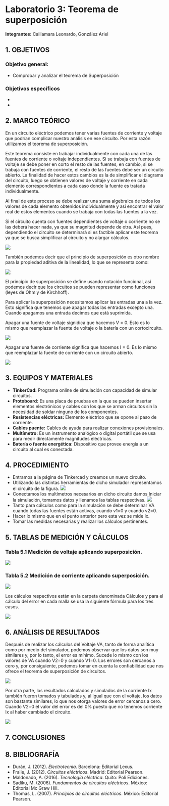 # Laboratorio 3: Teorema de superposición
**Integrantes:** Caillamara Leonardo, González Ariel
## 1. OBJETIVOS

### Objetivo general:
* Comprobar y analizar el teorema de Superposición

### Objetivos específicos
* 
* 

## 2. MARCO TEÓRICO
En un circuito eléctrico podemos tener varias fuentes de corriente y voltaje que podrían complicar nuestro análisis en ese circuito. Por esta razón utilizamos el teorema de superposición. 

Este teorema consiste en trabajar individualmente con cada una de las fuentes de corriente o voltaje independientes. Si se trabaja con fuentes de voltaje se debe poner en corto el resto de las fuentes, en cambio, si se trabaja con fuentes de corriente, el resto de las fuentes debe ser un circuito abierto. La finalidad de hacer estos cambios es la de simplificar el diagrama del circuito, luego se obtienen valores de voltaje y corriente en cada elemento correspondientes a cada caso donde la fuente es tratada individualmente. 

Al final de este proceso se debe realizar una suma algebraica de todos los valores de cada elemento obtenidos individualmente y así encontrar el valor real de estos elementos cuando se trabaja con todas las fuentes a la vez. 

Si el circuito cuenta con fuentes dependientes de voltaje o corriente no se las deberá hacer nada, ya que su magnitud depende de otra. Así pues, dependiendo el circuito se determinará si es factible aplicar este teorema ya que se busca simplificar al circuito y no alargar cálculos.

![](https://github.com/ArielAGH/Laboratorio3/blob/main/Img/definicion_superposicion.jpg)

También podemos decir que el principio de superposición es otro nombre para la propiedad aditiva de la linealidad, lo que se representa como:

![](https://github.com/ArielAGH/Laboratorio3/blob/main/Img/formula_linealidad.png)

El principio de superposición se define usando notación funcional, así podemos decir que los circuitos se pueden representar como funciones (leyes de Ohm y de Kirchhoff).

Para aplicar la superposición necesitamos aplicar las entradas una a la vez. Esto significa que tenemos que apagar todas las entradas excepto una. Cuando apagamos una entrada decimos que está suprimida.

Apagar una fuente de voltaje signidica que hacemos V = 0. Esto es lo mismo que reemplazar la fuente de voltaje o la batería con un cortocircuito.

![](https://github.com/ArielAGH/Laboratorio3/blob/main/Img/circuito_cerrado.png)

Apagar una fuente de corriente significa que hacemos I = 0. Es lo mismo que reemplazar la fuente de corriente con un circuito abierto.

![](https://github.com/ArielAGH/Laboratorio3/blob/main/Img/circuito_abierto.png)

## 3. EQUIPOS Y MATERIALES

* **TinkerCad:** Programa online de simulación con capacidad de simular circuitos.
* **Protoboard:** Es una placa de pruebas en la que se pueden insertar elementos electrónicos y cables con los que se arman circuitos sin la necesidad de soldar ninguno de los componentes.
* **Resistencias eléctricas:** Elemento eléctrico que se opone al paso de corriente.
* **Cables puente:** Cables de ayuda para realizar conexiones provisionales.
* **Multímetro:** Es un instrumento analógico o digital portátil que se usa para medir directamente magnitudes eléctricas.
* **Batería o fuente energética:** Dispositivo que provee energía a un circuito al cual es conectada.

## 4. PROCEDIMIENTO
* Entramos a la página de Tinkercad y creamos un nuevo circuito.
* Utilizando las distintas herramientas de dicho simulador representamos el circuito de la figura.
![](https://github.com/ArielAGH/Laboratorio3/blob/main/Img/Captura%20de%20pantalla%20(35).png)
* Conectamos los multímetros necesarios en dicho circuito damos Iniciar la simulación, tomamos datos y llenamos las tablas respectivas.
![](https://github.com/ArielAGH/Laboratorio3/blob/main/Img/simulacion_completa.png)
* Tanto para cálculos como para la simulación se debe determinar VA cuando todas las fuentes están activas, cuando v1=0 y cuando v2=0.
* Hacer lo mismo que en el punto anterior pero esta vez se mide Ix.
* Tomar las medidas necesarias y realizar los cálculos pertinentes.

## 5. TABLAS DE MEDICIÓN Y CÁLCULOS
### Tabla 5.1 Medición de voltaje aplicando superposición.
![](https://github.com/ArielAGH/Laboratorio3/blob/main/Img/calculo_voltajes.png)

### Tabla 5.2 Medición de corriente aplicando superposición.
![](https://github.com/ArielAGH/Laboratorio3/blob/main/Img/calculo_corrientes.png)

Los cálculos respectivos están en la carpeta denominada Cálculos y para el cálculo del error en cada malla se usa la siguiente fórmula para los tres casos.

![](https://github.com/KevinCaillamara/Laboratorio_2/blob/main/Im%C3%A1genes/formula_error.png)

## 6. ANÁLISIS DE RESULTADOS
Después de realizar los cálculos del Voltaje VA, tanto de forma analítica como por medio del simulador, podemos observar que los datos son muy similares y, por lo tanto, el error es mínimo. Sucede lo mismo con los valores de VA cuando V2=0 y cuando V1=0. Los errores son cercanos a cero y, por consiguiente, podemos tomar en cuenta la confiabilidad que nos ofrece el teorema de superposición de circuitos.

![](https://github.com/ArielAGH/Laboratorio3/blob/main/Img/v20.png)

Por otra parte, los resultados calculados y simulados de la corriente Ix también fueron tomados y tabulados y, al igual que con el voltaje, los datos son bastante similares, lo que nos otorga valores de error cercanos a cero. Cuando V2=0 el valor del error es del 0% puesto que no tenemos corriente Ix al haber cambiado el circuito.

![](https://github.com/ArielAGH/Laboratorio3/blob/main/Img/v10.png)

## 7. CONCLUSIONES

## 8. BIBLIOGRAFÍA
* Durán, J. (2012). *Electrotecnia*. Barcelona: Editorial Lexus.
* Fraile, J. (2012). *Circuitos eléctricos*. Madrid: Editorial Pearson.
* Maldonado, A. (2016). *Tecnología eléctrica*. Quito: Poli Ediciones.
* Sadiku, M. (2006). *Fundamentos de circuitos eléctricos*. México: Editorial Mc Graw Hill.
* Thomas, L. (2007). *Principios de circuitos eléctricos*. México: Editorial Pearson.
